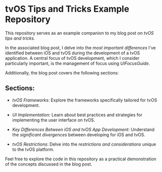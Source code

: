 # tvOS Tips and Tricks Example Repository

This repository serves as an example companion to my blog post on *tvOS tips and tricks*.

In the associated blog post, I delve into the *most important differences* I've identified between iOS and tvOS during the development of a tvOS application. A central focus of tvOS development, which I consider particularly important, is the management of focus using *UIFocusGuide*.

Additionally, the blog post covers the following sections:

## Sections:

- *tvOS Frameworks*: Explore the frameworks specifically tailored for tvOS development.

- *UI Implementation*: Learn about best practices and strategies for implementing the user interface on tvOS.

- *Key Differences Between iOS and tvOS App Development*: Understand the *significant divergences* between developing for iOS and tvOS.

- *tvOS Restrictions*: Delve into the *restrictions and considerations* unique to the tvOS platform.

Feel free to explore the code in this repository as a practical demonstration of the concepts discussed in the blog post.
